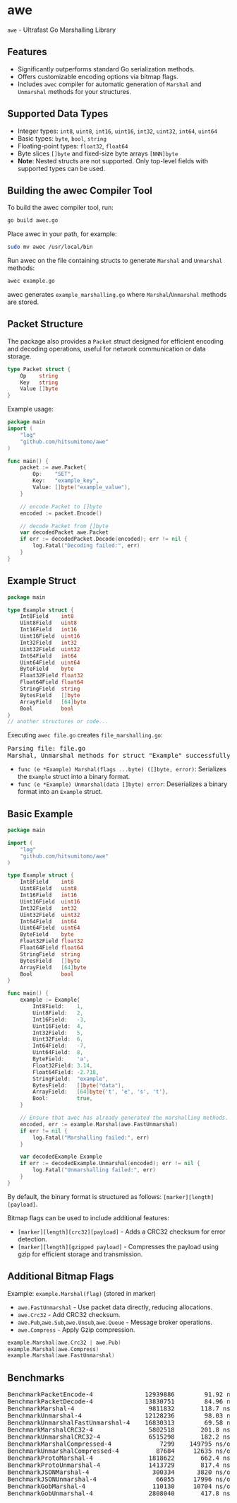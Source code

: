 # awe

`awe` - Ultrafast Go Marshalling Library

## Features

- Significantly outperforms standard Go serialization methods.
- Offers customizable encoding options via bitmap flags.
- Includes `awec` compiler for automatic generation of `Marshal` and `Unmarshal` methods for your structures.

## Supported Data Types

- Integer types: `int8`, `uint8`, `int16`, `uint16`, `int32`, `uint32`, `int64`, `uint64`
- Basic types: `byte`, `bool`, `string`
- Floating-point types: `float32`, `float64`
- Byte slices `[]byte` and fixed-size byte arrays `[NNN]byte`
- **Note**: Nested structs are not supported. Only top-level fields with supported types can be used.

## Building the awec Compiler Tool
To build the awec compiler tool, run:
```sh
go build awec.go
```

Place awec in your path, for example:
```sh
sudo mv awec /usr/local/bin
```

Run awec on the file containing structs to generate `Marshal` and `Unmarshal` methods:
```sh
awec example.go
```
awec generates `example_marshalling.go` where `Marshal`/`Unmarshal` methods are stored.

## Packet Structure

The package also provides a `Packet` struct designed for efficient encoding and decoding operations, useful for network communication or data storage.

```go
type Packet struct {
    Op    string
    Key   string
    Value []byte
}
```

Example usage:
```go
package main
import (
    "log"
    "github.com/hitsumitomo/awe"
)

func main() {
    packet := awe.Packet{
        Op:    "SET",
        Key:   "example_key",
        Value: []byte("example_value"),
    }

    // encode Packet to []byte
    encoded := packet.Encode()

    // decode Packet from []byte
    var decodedPacket awe.Packet
    if err := decodedPacket.Decode(encoded); err != nil {
        log.Fatal("Decoding failed:", err)
    }
}
```

## Example Struct

```go
package main

type Example struct {
    Int8Field    int8
    Uint8Field   uint8
    Int16Field   int16
    Uint16Field  uint16
    Int32Field   int32
    Uint32Field  uint32
    Int64Field   int64
    Uint64Field  uint64
    ByteField    byte
    Float32Field float32
    Float64Field float64
    StringField  string
    BytesField   []byte
    ArrayField   [64]byte
    Bool         bool
}
// another structures or code...
```
Executing `awec file.go` creates `file_marshalling.go`:
<pre>
Parsing file: file.go
Marshal, Unmarshal methods for struct "Example" successfully generated.
</pre>
- `func (e *Example) Marshal(flags ...byte) ([]byte, error)`: Serializes the `Example` struct into a binary format.
- `func (e *Example) Unmarshal(data []byte) error`: Deserializes a binary format into an `Example` struct.

## Basic Example

```go
package main

import (
    "log"
    "github.com/hitsumitomo/awe"
)

type Example struct {
    Int8Field    int8
    Uint8Field   uint8
    Int16Field   int16
    Uint16Field  uint16
    Int32Field   int32
    Uint32Field  uint32
    Int64Field   int64
    Uint64Field  uint64
    ByteField    byte
    Float32Field float32
    Float64Field float64
    StringField  string
    BytesField   []byte
    ArrayField   [64]byte
    Bool         bool
}

func main() {
    example := Example{
        Int8Field:    1,
        Uint8Field:   2,
        Int16Field:   -3,
        Uint16Field:  4,
        Int32Field:   5,
        Uint32Field:  6,
        Int64Field:   -7,
        Uint64Field:  8,
        ByteField:    'a',
        Float32Field: 3.14,
        Float64Field: -2.718,
        StringField:  "example",
        BytesField:   []byte("data"),
        ArrayField:   [64]byte{'t', 'e', 's', 't'},
        Bool:         true,
    }

    // Ensure that awec has already generated the marshalling methods.
    encoded, err := example.Marshal(awe.FastUnmarshal)
    if err != nil {
        log.Fatal("Marshalling failed:", err)
    }

    var decodedExample Example
    if err := decodedExample.Unmarshal(encoded); err != nil {
        log.Fatal("Unmarshalling failed:", err)
    }
}
```
By default, the binary format is structured as follows: `[marker][length][payload]`.

Bitmap flags can be used to include additional features:
- `[marker][length][crc32][payload]`  - Adds a CRC32 checksum for error detection.
- `[marker][length][gzipped payload]` - Compresses the payload using gzip for efficient storage and transmission.

## Additional Bitmap Flags

Example: `example.Marshal(flag)` (stored in marker)
- `awe.FastUnmarshal` - Use packet data directly, reducing allocations.
- `awe.Crc32` - Add CRC32 checksum.
- `awe.Pub`,`awe.Sub`,`awe.Unsub`,`awe.Queue` - Message broker operations.
- `awe.Compress` - Apply Gzip compression.

```go
example.Marshal(awe.Crc32 | awe.Pub)
example.Marshal(awe.Compress)
example.Marshal(awe.FastUnmarshal)
```

## Benchmarks
<pre>
BenchmarkPacketEncode-4              12939886        91.92 ns/op          112 B/op          1 allocs/op
BenchmarkPacketDecode-4              13830751        84.96 ns/op           19 B/op          2 allocs/op
BenchmarkMarshal-4                    9811832       118.7 ns/op           144 B/op          1 allocs/op
BenchmarkUnmarshal-4                 12128236        98.03 ns/op            8 B/op          2 allocs/op
BenchmarkUnmarshalFastUnmarshal-4    16830313        69.58 ns/op            5 B/op          1 allocs/op
BenchmarkMarshalCRC32-4               5802518       201.8 ns/op           144 B/op          1 allocs/op
BenchmarkUnmarshalCRC32-4             6515298       182.2 ns/op             8 B/op          2 allocs/op
BenchmarkMarshalCompressed-4             7299    149795 ns/op          814240 B/op         21 allocs/op
BenchmarkUnmarshalCompressed-4          87684     12635 ns/op           41800 B/op         10 allocs/op
BenchmarkProtoMarshal-4               1818622       662.4 ns/op           256 B/op          1 allocs/op
BenchmarkProtoUnmarshal-4             1413729       817.4 ns/op           360 B/op          4 allocs/op
BenchmarkJSONMarshal-4                 300334      3820 ns/op             544 B/op          2 allocs/op
BenchmarkJSONUnmarshal-4                66055     17996 ns/op             240 B/op          7 allocs/op
BenchmarkGobMarshal-4                  110130     10704 ns/op            1904 B/op         49 allocs/op
BenchmarkGobUnmarshal-4               2808040       417.8 ns/op           304 B/op          5 allocs/op
</pre>